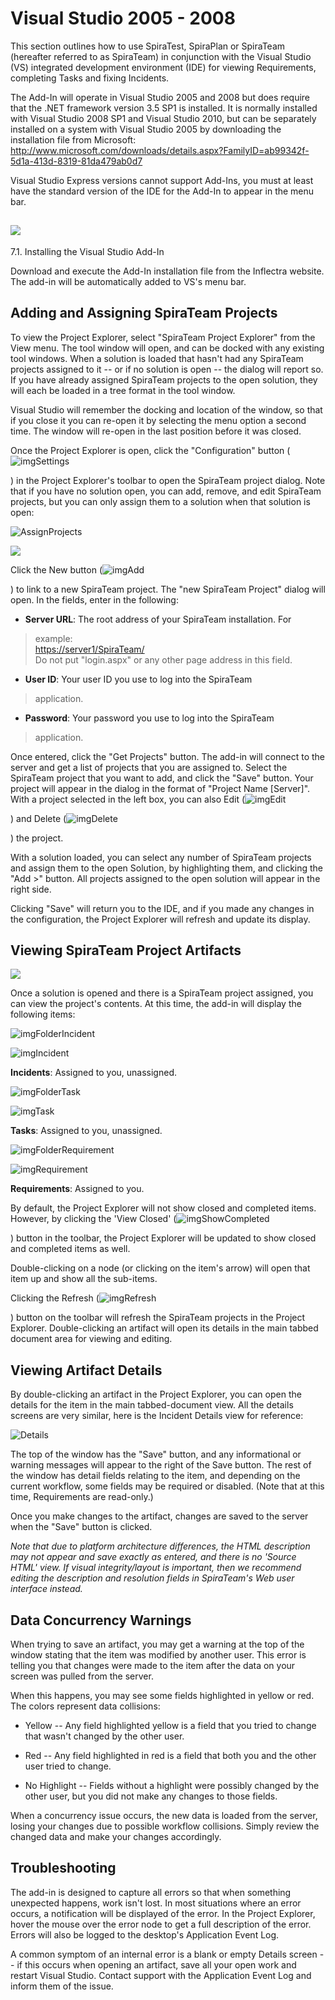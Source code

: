 # Visual Studio 2005 - 2008

This section outlines how to use SpiraTest, SpiraPlan or SpiraTeam
(hereafter referred to as SpiraTeam) in conjunction with the Visual
Studio (VS) integrated development environment (IDE) for viewing
Requirements, completing Tasks and fixing Incidents.

The Add-In will operate in Visual Studio 2005 and 2008 but does require
that the .NET framework version 3.5 SP1 is installed. It is normally
installed with Visual Studio 2008 SP1 and Visual Studio 2010, but can be
separately installed on a system with Visual Studio 2005 by downloading
the installation file from Microsoft:
<http://www.microsoft.com/downloads/details.aspx?FamilyID=ab99342f-5d1a-413d-8319-81da479ab0d7>

Visual Studio Express versions cannot support Add-Ins, you must at least
have the standard version of the IDE for the Add-In to appear in the
menu bar.

## ![](img/Visual_Studio_2005_-_2008_71.png)
7.1. Installing the Visual Studio Add-In

Download and execute the Add-In installation file from the Inflectra
website. The add-in will be automatically added to VS's menu bar.

## Adding and Assigning SpiraTeam Projects

To view the Project Explorer, select "SpiraTeam Project Explorer" from
the View menu. The tool window will open, and can be docked with any
existing tool windows. When a solution is loaded that hasn't had any
SpiraTeam projects assigned to it -- or if no solution is open -- the
dialog will report so. If you have already assigned SpiraTeam projects
to the open solution, they will each be loaded in a tree format in the
tool window.

Visual Studio will remember the docking and location of the window, so
that if you close it you can re-open it by selecting the menu option a
second time. The window will re-open in the last position before it was
closed.

Once the Project Explorer is open, click the "Configuration" button
(![imgSettings](img/Visual_Studio_2005_-_2008_72.png)


) in the Project Explorer's toolbar to
open the SpiraTeam project dialog. Note that if you have no solution
open, you can add, remove, and edit SpiraTeam projects, but you can only
assign them to a solution when that solution is open:

![AssignProjects](img/Visual_Studio_2005_-_2008_73.png)




![](img/Visual_Studio_2005_-_2008_74.png)


Click the New button
(![imgAdd](img/Visual_Studio_2005_-_2008_58.png)


) to link to a new SpiraTeam project. The
"new SpiraTeam Project" dialog will open. In the fields, enter in the
following:

-   **Server URL**: The root address of your SpiraTeam installation. For
> example:\
> <https://server1/SpiraTeam/>\
> Do not put "login.aspx" or any other page address in this field.

-   **User ID**: Your user ID you use to log into the SpiraTeam
> application.

-   **Password**: Your password you use to log into the SpiraTeam
> application.

Once entered, click the "Get Projects" button. The add-in will connect
to the server and get a list of projects that you are assigned to.
Select the SpiraTeam project that you want to add, and click the "Save"
button. Your project will appear in the dialog in the format of "Project
Name \[Server\]". With a project selected in the left box, you can also
Edit
(![imgEdit](img/Visual_Studio_2005_-_2008_59.png)


) and Delete
(![imgDelete](img/Visual_Studio_2005_-_2008_60.png)


) the project.

With a solution loaded, you can select any number of SpiraTeam projects
and assign them to the open Solution, by highlighting them, and clicking
the "Add \>" button. All projects assigned to the open solution will
appear in the right side.

Clicking "Save" will return you to the IDE, and if you made any changes
in the configuration, the Project Explorer will refresh and update its
display.

## Viewing SpiraTeam Project Artifacts

![](img/Visual_Studio_2005_-_2008_75.png)


Once a solution is opened and there is a SpiraTeam
project assigned, you can view the project's contents. At this time, the
add-in will display the following items:

![imgFolderIncident](img/Visual_Studio_2005_-_2008_61.png)


![imgIncident](img/Visual_Studio_2005_-_2008_62.png)


 **Incidents**: Assigned to you,
unassigned.

![imgFolderTask](img/Visual_Studio_2005_-_2008_63.png)


![imgTask](img/Visual_Studio_2005_-_2008_64.png)


 **Tasks**: Assigned to you, unassigned.

![imgFolderRequirement](img/Visual_Studio_2005_-_2008_65.png)


![imgRequirement](img/Visual_Studio_2005_-_2008_66.png)


 **Requirements**: Assigned to you.

By default, the Project Explorer will not show closed and completed
items. However, by clicking the 'View Closed'
(![imgShowCompleted](img/Visual_Studio_2005_-_2008_67.png)


) button in the toolbar, the Project
Explorer will be updated to show closed and completed items as well.

Double-clicking on a node (or clicking on the item's arrow) will open
that item up and show all the sub-items.

Clicking the Refresh
(![imgRefresh](img/Visual_Studio_2005_-_2008_69.png)


) button on the toolbar will refresh the
SpiraTeam projects in the Project Explorer. Double-clicking an artifact
will open its details in the main tabbed document area for viewing and
editing.

## Viewing Artifact Details

By double-clicking an artifact in the Project Explorer, you can open the
details for the item in the main tabbed-document view. All the details
screens are very similar, here is the Incident Details view for
reference:

![Details](img/Visual_Studio_2005_-_2008_76.png)




The top of the window has the "Save" button, and any informational or
warning messages will appear to the right of the Save button. The rest
of the window has detail fields relating to the item, and depending on
the current workflow, some fields may be required or disabled. (Note
that at this time, Requirements are read-only.)

Once you make changes to the artifact, changes are saved to the server
when the "Save" button is clicked.

*Note that due to platform architecture differences, the HTML
description may not appear and save exactly as entered, and there is no
'Source HTML' view. If visual integrity/layout is important, then we
recommend editing the description and resolution fields in SpiraTeam's
Web user interface instead.*

## Data Concurrency Warnings

When trying to save an artifact, you may get a warning at the top of the
window stating that the item was modified by another user. This error is
telling you that changes were made to the item after the data on your
screen was pulled from the server.

When this happens, you may see some fields highlighted in yellow or red.
The colors represent data collisions:

-   Yellow -- Any field highlighted yellow is a field that you tried to
change that wasn't changed by the other user.

-   Red -- Any field highlighted in red is a field that both you and the
other user tried to change.

-   No Highlight -- Fields without a highlight were possibly changed by
the other user, but you did not make any changes to those fields.

When a concurrency issue occurs, the new data is loaded from the server,
losing your changes due to possible workflow collisions. Simply review
the changed data and make your changes accordingly.

## Troubleshooting

The add-in is designed to capture all errors so that when something
unexpected happens, work isn't lost. In most situations where an error
occurs, a notification will be displayed of the error. In the Project
Explorer, hover the mouse over the error node to get a full description
of the error. Errors will also be logged to the desktop's Application
Event Log.

A common symptom of an internal error is a blank or empty Details screen
-- if this occurs when opening an artifact, save all your open work and
restart Visual Studio. Contact support with the Application Event Log
and inform them of the issue.

